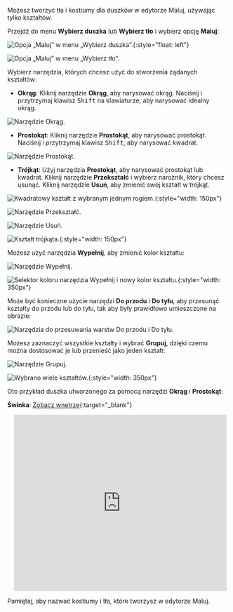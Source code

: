 Możesz tworzyć tła i kostiumy dla duszków w edytorze Maluj, używając tylko kształtów.

Przejdź do menu **Wybierz duszka** lub **Wybierz tło** i wybierz opcję **Maluj**:

![Opcja „Maluj” w menu „Wybierz duszka”.](images/choose-a-sprite.png){:style="float: left"}

![Opcja „Maluj” w menu „Wybierz tło”.](images/choose-a-backdrop.png)

Wybierz narzędzia, których chcesz użyć do stworzenia żądanych kształtów:

+ **Okrąg**: Kliknij narzędzie **Okrąg**, aby narysować okrąg. Naciśnij i przytrzymaj klawisz <kbd>Shift</kbd> na klawiaturze, aby narysować idealny okrąg.

![Narzędzie Okrąg.](images/circle-tool.png)

+ **Prostokąt**: Kliknij narzędzie **Prostokąt**, aby narysować prostokąt. Naciśnij i przytrzymaj klawisz <kbd>Shift</kbd>, aby narysować kwadrat.

![Narzędzie Prostokąt.](images/rectangle-tool.png)

+ **Trójkąt**: Użyj narzędzia **Prostokąt**, aby narysować prostokąt lub kwadrat. Kliknij narzędzie **Przekształć** i wybierz narożnik, który chcesz usunąć. Kliknij narzędzie **Usuń**, aby zmienić swój kształt w trójkąt.

![Kwadratowy kształt z wybranym jednym rogiem.](images/square.png){:style="width: 150px"}

![Narzędzie Przekształć.](images/reshape.png)

![Narzędzie Usuń.](images/delete.png)

![Kształt trójkąta.](images/corner.png){:style="width: 150px"}

Możesz użyć narzędzia **Wypełnij**, aby zmienić kolor kształtu:

![Narzędzie Wypełnij.](images/fill-tool.png)

![Selektor koloru narzędzia Wypełnij i nowy kolor kształtu.](images/changed-colour.png){:style="width: 350px"}

Może być konieczne użycie narzędzi **Do przodu** i **Do tyłu**, aby przesunąć kształty do przodu lub do tyłu, tak aby były prawidłowo umieszczone na obrazie:

![Narzędzia do przesuwania warstw Do przodu i Do tyłu.](images/front-back-tools.png)

Możesz zaznaczyć wszystkie kształty i wybrać **Grupuj**, dzięki czemu można dostosować je lub przenieść jako jeden kształt:

![Narzędzie Grupuj.](images/group.png)

![Wybrano wiele kształtów.](images/selected-shapes.png){:style="width: 350px"}

Oto przykład duszka utworzonego za pomocą narzędzi **Okrąg** i **Prostokąt**:

**Świnka**: [Zobacz wnętrze](https://scratch.mit.edu/projects/495903163/editor){:target="_blank"}
<div class="scratch-preview" style="margin-left: 15px;">
  <iframe allowtransparency="true" width="485" height="402" src="https://scratch.mit.edu/projects/embed/495903163/?autostart=false" frameborder="0"></iframe>
</div>

Pamiętaj, aby nazwać kostiumy i tła, które tworzysz w edytorze Maluj.
